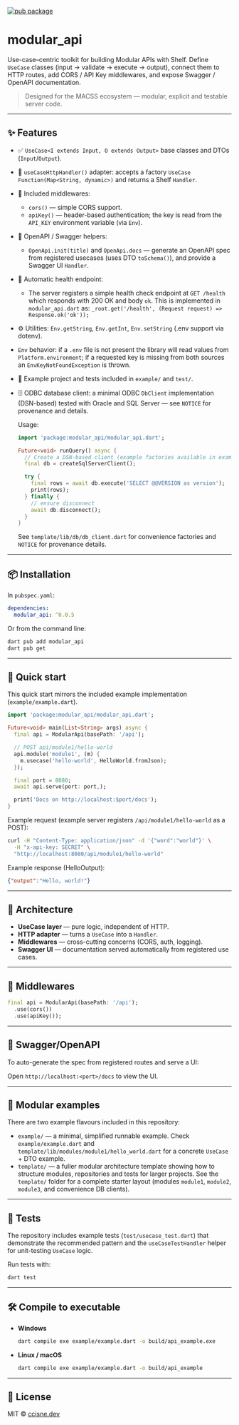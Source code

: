 [![pub package](https://img.shields.io/pub/v/modular_api.svg)](https://pub.dev/packages/modular_api)

# modular_api

Use-case–centric toolkit for building Modular APIs with Shelf.
Define `UseCase` classes (input → validate → execute → output), connect them to HTTP routes,
add CORS / API Key middlewares, and expose Swagger / OpenAPI documentation.

> Designed for the MACSS ecosystem — modular, explicit and testable server code.

---

## ✨ Features

- ✅ `UseCase<I extends Input, O extends Output>` base classes and DTOs (`Input`/`Output`).
- 🧩 `useCaseHttpHandler()` adapter: accepts a factory `UseCase Function(Map<String, dynamic>)`
  and returns a Shelf `Handler`.
- 🧱 Included middlewares:
  - `cors()` — simple CORS support.
  - `apiKey()` — header-based authentication; the key is read from the `API_KEY` environment
    variable (via `Env`).
- 📄 OpenAPI / Swagger helpers:
  - `OpenApi.init(title)` and `OpenApi.docs` — generate an OpenAPI spec from registered
    usecases (uses DTO `toSchema()`), and provide a Swagger UI `Handler`.
 - 📡 Automatic health endpoint:
   - The server registers a simple health check endpoint at `GET /health` which responds with
     200 OK and body `ok`. This is implemented in `modular_api.dart` as:
     `_root.get('/health', (Request request) => Response.ok('ok'));`
 - ⚙️ Utilities: `Env.getString`, `Env.getInt`, `Env.setString` (.env support via dotenv).
  - `Env` behavior: if a `.env` file is not present the library will read values from
    `Platform.environment`; if a requested key is missing from both sources an
    `EnvKeyNotFoundException` is thrown.
- 🧪 Example project and tests included in `example/` and `test/`.

- 🗄️ ODBC database client: a minimal ODBC `DbClient` implementation (DSN-based) tested with Oracle and SQL Server — see `NOTICE` for provenance and details.
  
  Usage:

  ```dart
  import 'package:modular_api/modular_api.dart';

  Future<void> runQuery() async {
    // Create a DSN-based client (example factories available in example/lib/db/db.dart)
    final db = createSqlServerClient();

    try {
      final rows = await db.execute('SELECT @@VERSION as version');
      print(rows);
    } finally {
      // ensure disconnect
      await db.disconnect();
    }
  }
  ```

  See `template/lib/db/db_client.dart` for convenience factories and `NOTICE` for provenance details.

---

## 📦 Installation

In `pubspec.yaml`:

```yaml
dependencies:
  modular_api: ^0.0.5
```

Or from the command line:

```powershell
dart pub add modular_api
dart pub get
```

---

## 🚀 Quick start

This quick start mirrors the included example implementation (`example/example.dart`).

```dart
import 'package:modular_api/modular_api.dart';

Future<void> main(List<String> args) async {
  final api = ModularApi(basePath: '/api');

  // POST api/module1/hello-world
  api.module('module1', (m) {
    m.usecase('hello-world', HelloWorld.fromJson);
  });

  final port = 8080;
  await api.serve(port: port,);

  print('Docs on http://localhost:$port/docs');
}
```

Example request (example server registers `/api/module1/hello-world` as a POST):

```bash
curl -H "Content-Type: application/json" -d '{"word":"world"}' \
  -H "x-api-key: SECRET" \
  "http://localhost:8080/api/module1/hello-world"
```

Example response (HelloOutput):

```json
{"output":"Hello, world!"}
```

---

## 🧭 Architecture

* **UseCase layer** — pure logic, independent of HTTP.
* **HTTP adapter** — turns a `UseCase` into a `Handler`.
* **Middlewares** — cross-cutting concerns (CORS, auth, logging).
* **Swagger UI** — documentation served automatically from registered use cases.

---

## 🧩 Middlewares

```dart
final api = ModularApi(basePath: '/api');
  .use(cors())
  .use(apiKey());
```

---

## 📄 Swagger/OpenAPI

To auto-generate the spec from registered routes and serve a UI:

Open `http://localhost:<port>/docs` to view the UI.

---

## 🧱 Modular examples

There are two example flavours included in this repository:

- `example/` — a minimal, simplified runnable example. Check `example/example.dart` and
  `template/lib/modules/module1/hello_world.dart` for a concrete `UseCase` + DTO example.
- `template/` — a fuller modular architecture template showing how to structure modules,
  repositories and tests for larger projects. See the `template/` folder for a complete
  starter layout (modules `module1`, `module2`, `module3`, and convenience DB clients).

---

## 🧪 Tests

The repository includes example tests (`test/usecase_test.dart`) that demonstrate the
recommended pattern and the `useCaseTestHandler` helper for unit-testing `UseCase` logic.

Run tests with:

```powershell
dart test
```

---

## 🛠️ Compile to executable

* **Windows**

  ```bash
  dart compile exe example/example.dart -o build/api_example.exe
  ```

* **Linux / macOS**

  ```bash
  dart compile exe example/example.dart -o build/api_example
  ```

---

## 📄 License

MIT © [ccisne.dev](https://ccisne.dev)

```